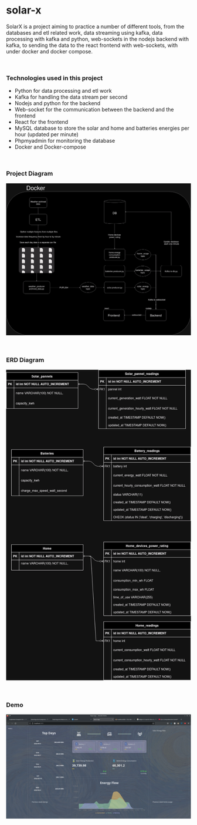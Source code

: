 # solar-x
SolarX is a project aiming to practice a number of different tools, from the databases and etl related work, data streaming using kafka, data processing with kafka and python, web-sockets in the nodejs backend with kafka, to sending the data to the react frontend with web-sockets, with under docker and docker compose.

<br/>

### Technologies used in this project
- Python for data processing and etl work
- Kafka for handling the data stream per second
- Nodejs and python for the backend
- Web-socket for the communication between the backend and the frontend
- React for the frontend
- MySQL database to store the solar and home and batteries energies per hour (updated per minute)
- Phpmyadmin for monitoring the database
- Docker and Docker-compose

<br/>

### Project Diagram
![](images/solarx.drawio.png)

<br/>

### ERD Diagram
![](images/erd-solarx.drawio.png)

<br/>

### Demo

![](images/frontend.png)